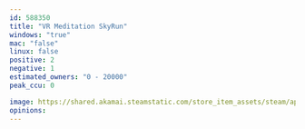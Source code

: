 ```yaml
---
id: 588350
title: "VR Meditation SkyRun"
windows: "true"
mac: "false"
linux: false
positive: 2
negative: 1
estimated_owners: "0 - 20000"
peak_ccu: 0

image: https://shared.akamai.steamstatic.com/store_item_assets/steam/apps/588350/header.jpg?t=1655634412
opinions:
---
```

